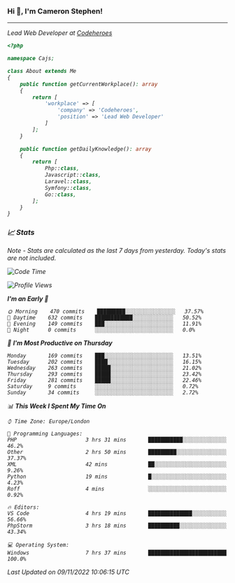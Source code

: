 ### Hi 👋, I'm Cameron Stephen!
<hr>
<p><em>Lead Web Developer at <a href="https://codeheroes.co.uk">Codeheroes</a></p>


```php
<?php

namespace Cajs;

class About extends Me
{
    public function getCurrentWorkplace(): array
    {
        return [
            'workplace' => [
                'company' => 'Codeheroes',
                'position' => 'Lead Web Developer'
            ]
        ];
    }

    public function getDailyKnowledge(): array
    {
        return [
            Php::class,
            Javascript::class,
            Laravel::class,
            Symfony::class,
            Go::class,
        ];
    }
}
```

### 📈 Stats
<p><em>Note - Stats are calculated as the last 7 days from yesterday. Today's stats are not included.</em></p>


<!--START_SECTION:waka-->
![Code Time](http://img.shields.io/badge/Code%20Time-3%2C197%20hrs%2038%20mins-blue)

![Profile Views](http://img.shields.io/badge/Profile%20Views-0-blue)

**I'm an Early 🐤** 

```text
🌞 Morning    470 commits    █████████░░░░░░░░░░░░░░░░   37.57% 
🌆 Daytime    632 commits    ████████████░░░░░░░░░░░░░   50.52% 
🌃 Evening    149 commits    ███░░░░░░░░░░░░░░░░░░░░░░   11.91% 
🌙 Night      0 commits      ░░░░░░░░░░░░░░░░░░░░░░░░░   0.0%

```
📅 **I'm Most Productive on Thursday** 

```text
Monday       169 commits    ███░░░░░░░░░░░░░░░░░░░░░░   13.51% 
Tuesday      202 commits    ████░░░░░░░░░░░░░░░░░░░░░   16.15% 
Wednesday    263 commits    █████░░░░░░░░░░░░░░░░░░░░   21.02% 
Thursday     293 commits    █████░░░░░░░░░░░░░░░░░░░░   23.42% 
Friday       281 commits    █████░░░░░░░░░░░░░░░░░░░░   22.46% 
Saturday     9 commits      ░░░░░░░░░░░░░░░░░░░░░░░░░   0.72% 
Sunday       34 commits     ░░░░░░░░░░░░░░░░░░░░░░░░░   2.72%

```


📊 **This Week I Spent My Time On** 

```text
⌚︎ Time Zone: Europe/London

💬 Programming Languages: 
PHP                      3 hrs 31 mins       ███████████░░░░░░░░░░░░░░   46.2% 
Other                    2 hrs 50 mins       █████████░░░░░░░░░░░░░░░░   37.37% 
XML                      42 mins             ██░░░░░░░░░░░░░░░░░░░░░░░   9.26% 
Python                   19 mins             █░░░░░░░░░░░░░░░░░░░░░░░░   4.23% 
Roff                     4 mins              ░░░░░░░░░░░░░░░░░░░░░░░░░   0.92%

🔥 Editors: 
VS Code                  4 hrs 19 mins       ██████████████░░░░░░░░░░░   56.66% 
PhpStorm                 3 hrs 18 mins       ██████████░░░░░░░░░░░░░░░   43.34%

💻 Operating System: 
Windows                  7 hrs 37 mins       █████████████████████████   100.0%

```


 Last Updated on 09/11/2022 10:06:15 UTC
<!--END_SECTION:waka-->
